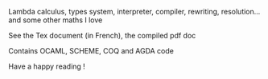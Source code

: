 Lambda calculus, types system, interpreter, compiler, rewriting, resolution... and some other maths I love

See the Tex document (in French), the compiled pdf doc

Contains OCAML, SCHEME, COQ and AGDA code

Have a happy reading !
